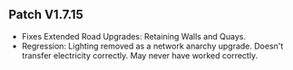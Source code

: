 ﻿## Patch V1.7.15
* Fixes Extended Road Upgrades: Retaining Walls and Quays.
* Regression: Lighting removed as a network anarchy upgrade. Doesn't transfer electricity correctly. May never have worked correctly.